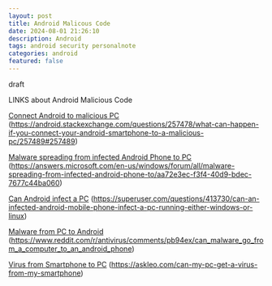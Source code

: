```yaml
---
layout: post
title: Android Malicous Code
date: 2024-08-01 21:26:10
description: Android 
tags: android security personalnote
categories: android
featured: false
---
```


draft 

LINKS about Android Malicious Code


[Connect Android to malicious PC]: https://android.stackexchange.com/questions/257478/what-can-happen-if-you-connect-your-android-smartphone-to-a-malicious-pc/257489#257489 "https://android.stackexchange.com/questions/257478/what-can-happen-if-you-connect-your-android-smartphone-to-a-malicious-pc/257489#257489"
[Connect Android to malicious PC]
(https://android.stackexchange.com/questions/257478/what-can-happen-if-you-connect-your-android-smartphone-to-a-malicious-pc/257489#257489)


[Malware spreading from infected Android Phone to PC]: https://answers.microsoft.com/en-us/windows/forum/all/malware-spreading-from-infected-android-phone-to/aa72e3ec-f3f4-40d9-bdec-7677c44ba060 "https://answers.microsoft.com/en-us/windows/forum/all/malware-spreading-from-infected-android-phone-to/aa72e3ec-f3f4-40d9-bdec-7677c44ba060"
[Malware spreading from infected Android Phone to PC]
(https://answers.microsoft.com/en-us/windows/forum/all/malware-spreading-from-infected-android-phone-to/aa72e3ec-f3f4-40d9-bdec-7677c44ba060)


[Can Android infect a PC]: https://superuser.com/questions/413730/can-an-infected-android-mobile-phone-infect-a-pc-running-either-windows-or-linux "https://superuser.com/questions/413730/can-an-infected-android-mobile-phone-infect-a-pc-running-either-windows-or-linux"
[Can Android infect a PC]
(https://superuser.com/questions/413730/can-an-infected-android-mobile-phone-infect-a-pc-running-either-windows-or-linux)

[Malware from PC to Android]: https://www.reddit.com/r/antivirus/comments/pb94ex/can_malware_go_from_a_computer_to_an_android_phone/ "https://www.reddit.com/r/antivirus/comments/pb94ex/can_malware_go_from_a_computer_to_an_android_phone/"
[Malware from PC to Android]
(https://www.reddit.com/r/antivirus/comments/pb94ex/can_malware_go_from_a_computer_to_an_android_phone)


[Virus from Smartphone to PC]: https://askleo.com/can-my-pc-get-a-virus-from-my-smartphone/ "https://askleo.com/can-my-pc-get-a-virus-from-my-smartphone/"
[Virus from Smartphone to PC]
(https://askleo.com/can-my-pc-get-a-virus-from-my-smartphone)
